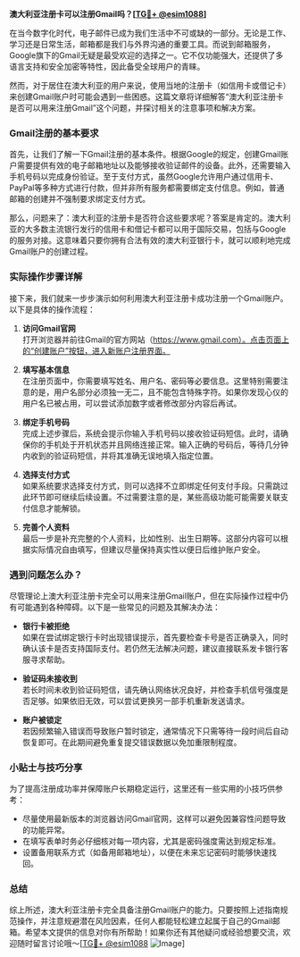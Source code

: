 **澳大利亚注册卡可以注册Gmail吗？[[TG💪+ @esim1088](https://t.me/s/esim1088)]**

在当今数字化时代，电子邮件已成为我们生活中不可或缺的一部分。无论是工作、学习还是日常生活，邮箱都是我们与外界沟通的重要工具。而说到邮箱服务，Google旗下的Gmail无疑是最受欢迎的选择之一。它不仅功能强大，还提供了多语言支持和安全加密等特性，因此备受全球用户的青睐。

然而，对于居住在澳大利亚的用户来说，使用当地的注册卡（如信用卡或借记卡）来创建Gmail账户时可能会遇到一些困惑。这篇文章将详细解答“澳大利亚注册卡是否可以用来注册Gmail”这个问题，并探讨相关的注意事项和解决方案。

### Gmail注册的基本要求

首先，让我们了解一下Gmail注册的基本条件。根据Google的规定，创建Gmail账户需要提供有效的电子邮箱地址以及能够接收验证邮件的设备。此外，还需要输入手机号码以完成身份验证。至于支付方式，虽然Google允许用户通过信用卡、PayPal等多种方式进行付款，但并非所有服务都需要绑定支付信息。例如，普通邮箱的创建并不强制要求绑定支付方式。

那么，问题来了：澳大利亚的注册卡是否符合这些要求呢？答案是肯定的。澳大利亚的大多数主流银行发行的信用卡和借记卡都可以用于国际交易，包括与Google的服务对接。这意味着只要你拥有合法有效的澳大利亚银行卡，就可以顺利地完成Gmail账户的创建过程。

### 实际操作步骤详解

接下来，我们就来一步步演示如何利用澳大利亚注册卡成功注册一个Gmail账户。以下是具体的操作流程：

1. **访问Gmail官网**  
   打开浏览器并前往Gmail的官方网站（https://www.gmail.com）。点击页面上的“创建账户”按钮，进入新账户注册界面。

2. **填写基本信息**  
   在注册页面中，你需要填写姓名、用户名、密码等必要信息。这里特别需要注意的是，用户名部分必须独一无二，且不能包含特殊字符。如果你发现心仪的用户名已被占用，可以尝试添加数字或者修改部分内容后再试。

3. **绑定手机号码**  
   完成上述步骤后，系统会提示你输入手机号码以接收验证码短信。此时，请确保你的手机处于开机状态并且网络连接正常。输入正确的号码后，等待几分钟内收到的验证码短信，并将其准确无误地填入指定位置。

4. **选择支付方式**  
   如果系统要求选择支付方式，则可以选择不立即绑定任何支付手段。只需跳过此环节即可继续后续设置。不过需要注意的是，某些高级功能可能需要关联支付信息才能解锁。

5. **完善个人资料**  
   最后一步是补充完整的个人资料，比如性别、出生日期等。这部分内容可以根据实际情况自由填写，但建议尽量保持真实性以便日后维护账户安全。

### 遇到问题怎么办？

尽管理论上澳大利亚注册卡完全可以用来注册Gmail账户，但在实际操作过程中仍有可能遇到各种障碍。以下是一些常见的问题及其解决办法：

- **银行卡被拒绝**  
  如果在尝试绑定银行卡时出现错误提示，首先要检查卡号是否正确录入，同时确认该卡是否支持国际支付。若仍然无法解决问题，建议直接联系发卡银行客服寻求帮助。

- **验证码未接收到**  
  若长时间未收到验证码短信，请先确认网络状况良好，并检查手机信号强度是否足够。如果依旧无效，可以尝试更换另一部手机重新发送请求。

- **账户被锁定**  
  若因频繁输入错误而导致账户暂时锁定，通常情况下只需等待一段时间后自动恢复即可。在此期间避免重复提交错误数据以免加重限制程度。

### 小贴士与技巧分享

为了提高注册成功率并保障账户长期稳定运行，这里还有一些实用的小技巧供参考：

- 尽量使用最新版本的浏览器访问Gmail官网，这样可以避免因兼容性问题导致的功能异常。
- 在填写表单时务必仔细核对每一项内容，尤其是密码强度需达到规定标准。
- 设置备用联系方式（如备用邮箱地址），以便在未来忘记密码时能够快速找回。

### 总结

综上所述，澳大利亚注册卡完全具备注册Gmail账户的能力。只要按照上述指南规范操作，并注意规避潜在风险因素，任何人都能轻松建立起属于自己的Gmail邮箱。希望本文提供的信息对你有所帮助！如果你还有其他疑问或经验想要交流，欢迎随时留言讨论哦～[[TG💪+ @esim1088](https://t.me/s/esim1088) ![Image](https://i.postimg.cc/4NQfJmqS/Snipaste-2025-05-13-00-14-12.png)]